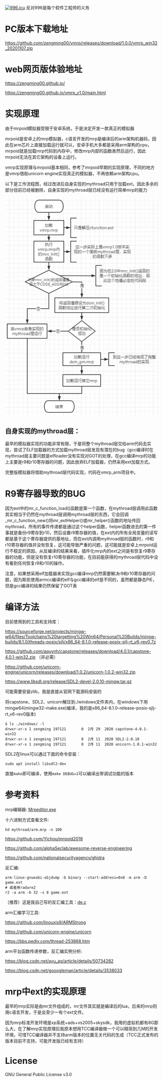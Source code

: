 <a href="https://996.icu"><img src="https://img.shields.io/badge/link-996.icu-red.svg" alt="996.icu" /></a> 反对996是每个软件工程师的义务

# PC版本下载地址

https://github.com/zengming00/vmrp/releases/download/1.0.0/vmrp_win32_20201107.zip

# web网页版体验地址

https://zengming00.github.io/

https://zengming00.github.io/vmrp_v1.0/main.html

# 实现原理

由于mrpoid模拟器受限于安卓系统，于是决定开发一款真正的模拟器

mrpoid是安卓上的mrp模拟器，c语言开发的mrp是编译后的arm架构机器码，因此在arm芯片上直接加载运行就可以，安卓手机大多都是采用arm架构的cpu，mrpoid就是加载mrp代码到内存中，修改mrp内部的函数表然后运行，因此mrpoid无法在其它架构的设备上运行。

vmrp实现原理与mrpoid基本相同，参考了mrpoid早期的实现原理，不同的地方是vmrp借助unicorn engine实现真正的模拟器，不再依赖arm架构cpu。

以下是工作流程图，经过改进后自身实现的mythroad只用于加载ext，因此多余的部分目前已经被删除，自身实现的mythroad层已经没有运行简单mrp的能力

![工作流程](/doc/images/2.0.jpg)

## 自身实现的mythroad层：

最早的模拟器实现的功能非常有限，于是将整个mythroad层交给arm代码去实现，尝试了ELF加载器的方式加载mythroad层发现有潜在的bug（gcc编译时在mythroad层主要问题是elfloader没有实现对GOT的处理，在gcc编译mrp的功能上主要是r9和r10寄存器的问题，因此放弃ELF加载器，仍然采用ext加载方式。

完整版模拟器将借助mythroad层代码实现，代码在vmrp_arm项目中。

# R9寄存器导致的BUG

因为ext中的mr_c_function_load()函数是第一个函数，在mythroad层调用此函数其实相当于仍然在mythroad层调用mythroad层的东西，它会回调_mr_c_function_new()将mr_extHelper()或mr_helper()函数的地址传回mythroad，所有的事件传递都是通过这个helper函数，helper函数进去的第一件事就是备份r9寄存到r10，然后设置r9寄存器的值，在ext内的所有全局变量的读写都是基于这个寄存器提供的基地址，而在ext内调用mythroad层的函数时，r9和r10寄存器的值并没有恢复，这可能导致严重的问题，这可能就是安卓上mrpoid运行不稳定的原因，从反编译的结果来看，插件化mrp内的ext之间是有恢复r9寄存器的功能，但是没有恢复r10寄存器的功能，在目前能获得的mythroad层代码中没有看到任何恢复r9和r10的操作。

注意，如果想采用elf加载器来实现gcc编译mrp仍然需要解决r9和r10寄存器的问题，因为斯凯使用armcc编译的elf与gcc编译的elf是不同的，虽然都是静态PIE，但是gcc编译的结果仍然保留了GOT表

# 编译方法

目前使用到的工具和支持库：

https://sourceforge.net/projects/mingw-w64/files/Toolchains%20targetting%20Win64/Personal%20Builds/mingw-builds/8.1.0/threads-posix/sjlj/x86_64-8.1.0-release-posix-sjlj-rt_v6-rev0.7z

https://github.com/aquynh/capstone/releases/download/4.0.1/capstone-4.0.1-win32.zip  （非必需）

https://github.com/unicorn-engine/unicorn/releases/download/1.0.2/unicorn-1.0.2-win32.zip

https://www.libsdl.org/release/SDL2-devel-2.0.10-mingw.tar.gz

可能需要安装zlib，我是直接从官网下载源码安装的

将capstone、SDL2、unicorn解压到./windows文件夹内，在windows下用mingw64(mingw32-make.exe)编译，我的是x86_64-8.1.0-release-posix-sjlj-rt_v6-rev0版本)
```
$ ls ./windows/ -l
drwxr-xr-x 1 zengming 197121       0  2月 29  2020 capstone-4.0.1-win32
drwxr-xr-x 1 zengming 197121       0  2月 11  2020 SDL2-2.0.10
drwxr-xr-x 1 zengming 197121       0  2月 11  2020 unicorn-1.0.1-win32
```

SDL2在linux可以通过下面的命令安装：
```
sudo apt install libsdl2-dev
```

直接`make`即可编译，使用`make DEBUG=1`可以编译出带调试功能的版本


# 参考资料

mrp编辑器:  [Mrpeditor.exe](tool/Mrpeditor.exe)

十六进制方式查看文件:
```shell
hd mythroad/arm.mrp -n 100
```

https://github.com/Yichou/mrpoid2018

https://github.com/alphaSeclab/awesome-reverse-engineering

https://github.com/nationalsecurityagency/ghidra

反汇编: 
```
arm-linux-gnueabi-objdump -b binary --start-address=0x8 -m arm -D game.ext
# 或者用radare2
r2 -a arm -b 32 -s 8 game.ext
```
（推荐）这是我自己写的反汇编工具：[de.c](tool/de.c)


arm汇编学习工具:

https://github.com/linouxis9/ARMStrong

https://github.com/unicorn-engine/unicorn

https://bbs.pediy.com/thread-253868.htm


arm平台函数传递参数，反汇编实例分析:

https://blog.csdn.net/ayu_ag/article/details/50734282

https://blog.csdn.net/gooogleman/article/details/3538033

# mrp中ext的实现原理

最早的mrp实际是由mr文件组成的，mr文件其实就是编译后的lua，后来的mrp则用c语言开发，于是会至少一有个ext文件。

因为mrp标准开发环境是xp系统+ads+vs2005+skysdk，我用的虚拟机都有8G那么大，在了解mrp实现原理后我原本想用TCC编译器做一个可以精简到几M的开发环境，可惜TCC编译器并不支持arm版本的位置无关代码的生成（TCC正式发布的版本目前不支持，可能开发版已经有支持）


# License

GNU General Public License v3.0
